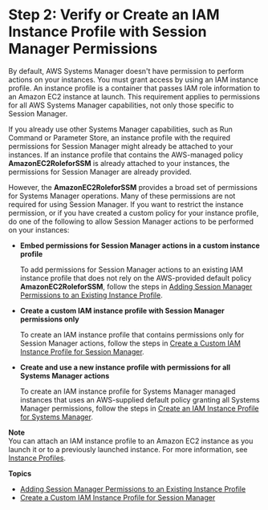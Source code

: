 # Step 2: Verify or Create an IAM Instance Profile with Session Manager Permissions<a name="session-manager-getting-started-instance-profile"></a>

By default, AWS Systems Manager doesn't have permission to perform actions on your instances\. You must grant access by using an IAM instance profile\. An instance profile is a container that passes IAM role information to an Amazon EC2 instance at launch\. This requirement applies to permissions for all AWS Systems Manager capabilities, not only those specific to Session Manager\.

If you already use other Systems Manager capabilities, such as Run Command or Parameter Store, an instance profile with the required permissions for Session Manager might already be attached to your instances\. If an instance profile that contains the AWS\-managed policy **AmazonEC2RoleforSSM** is already attached to your instances, the permissions for Session Manager are already provided\.

However, the **AmazonEC2RoleforSSM** provides a broad set of permissions for Systems Manager operations\. Many of these permissions are not required for using Session Manager\. If you want to restrict the instance permission, or if you have created a custom policy for your instance profile, do one of the following to allow Session Manager actions to be performed on your instances:
+ **Embed permissions for Session Manager actions in a custom instance profile**

  To add permissions for Session Manager actions to an existing IAM instance profile that does not rely on the AWS\-provided default policy **AmazonEC2RoleforSSM**, follow the steps in [Adding Session Manager Permissions to an Existing Instance Profile](getting-started-add-permissions-to-existing-profile.md)\.
+ **Create a custom IAM instance profile with Session Manager permissions only**

  To create an IAM instance profile that contains permissions only for Session Manager actions, follow the steps in [Create a Custom IAM Instance Profile for Session Manager](getting-started-create-iam-instance-profile.md)\.
+ **Create and use a new instance profile with permissions for all Systems Manager actions**

  To create an IAM instance profile for Systems Manager managed instances that uses an AWS\-supplied default policy granting all Systems Manager permissions, follow the steps in [Create an IAM Instance Profile for Systems Manager](setup-instance-profile.md)\.

**Note**  
You can attach an IAM instance profile to an Amazon EC2 instance as you launch it or to a previously launched instance\. For more information, see [Instance Profiles](https://docs.aws.amazon.com/IAM/latest/UserGuide/roles-usingrole-instanceprofile.html)\.

**Topics**
+ [Adding Session Manager Permissions to an Existing Instance Profile](getting-started-add-permissions-to-existing-profile.md)
+ [Create a Custom IAM Instance Profile for Session Manager](getting-started-create-iam-instance-profile.md)